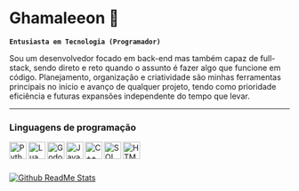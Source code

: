 <h1>Ghamaleeon 🍉</h1>

<b>`Entusiasta em Tecnologia (Programador)`</b>

Sou um desenvolvedor focado em back-end mas também capaz de full-stack, sendo direto e reto quando o assunto é fazer algo que funcione em código. Planejamento, organização e criatividade são minhas ferramentas principais no início e avanço de qualquer projeto, tendo como prioridade eficiência e futuras expansões independente do tempo que levar.

---
<h3> Linguagens de programação </h3>

<p>
  <img alt="Python" align="left" width="31px" src="https://cdn.jsdelivr.net/gh/devicons/devicon/icons/python/python-original.svg">
  <img alt="Lua" align="left" width="31px" src="https://cdn.jsdelivr.net/gh/devicons/devicon/icons/lua/lua-original.svg">
  <img alt="Godot" align="left" width="31px" src="https://cdn.jsdelivr.net/gh/devicons/devicon/icons/godot/godot-original.svg">
  <img alt="Java" align="left" width="31px" src="https://cdn.jsdelivr.net/gh/devicons/devicon/icons/java/java-original.svg">
  <img alt="C++" align="left" width="31px" src="https://cdn.jsdelivr.net/gh/devicons/devicon/icons/cplusplus/cplusplus-original.svg">
  <img alt="SQL" align="left" width="31px" src="https://cdn.jsdelivr.net/gh/devicons/devicon/icons/azuresqldatabase/azuresqldatabase-original.svg">
  <img alt="HTML5" align="left" width="31px" src="https://cdn.jsdelivr.net/gh/devicons/devicon/icons/html5/html5-original.svg">
</p>
</br>

#

<a href="https://github.com/anuraghazra/github-readme-stats">
  <img alt="Github ReadMe Stats" src="https://github-readme-stats.vercel.app/api?username=Ghamaleeon">
</a>

